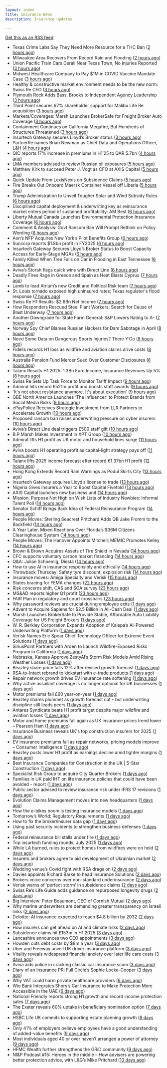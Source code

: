 ```yaml
---
layout: index
title: Insurance News
description: Insurance Updates

---
```


[Get this as an RSS feed](/insurance.rss)

<!-- news_marker starts -->
- Texas Crime Labs Say They Need More Resource for a THC Ban ([2 hours ago](https://www.insurancejournal.com/news/southcentral/2025/08/14/835822.htm))
- Milwaukee Area Recovers From Record Rain and Flooding ([2 hours ago](https://www.insurancejournal.com/news/midwest/2025/08/14/835819.htm))
- Union Pacific Train Cars Derail Near Texas Town, No Injuries Reported ([3 hours ago](https://www.insurancejournal.com/news/southcentral/2025/08/14/835813.htm))
- Midwest Healthcare Company to Pay $1M in COVID Vaccine Mandate Case ([3 hours ago](https://www.insurancejournal.com/news/midwest/2025/08/14/835809.htm))
- Healthy & constructive market environment needs to be the new norm: Swiss Re CEO ([3 hours ago](https://www.reinsurancene.ws/healthy-constructive-market-environment-needs-to-be-the-new-norm-swiss-re-ceo/))
- Plymouth Rock Adds Bass, Brooks to Independent Agency Leadership ([3 hours ago](https://www.insurancejournal.com/news/east/2025/08/14/835594.htm))
- Third Point secures 67% shareholder support for Malibu Life Re acquisition ([3 hours ago](https://www.reinsurancene.ws/third-point-secures-67-shareholder-support-for-malibu-life-re-acquisition/))
- Markets/Coverages: Marsh Launches BrokerSafe for Freight Broker Auto Coverage ([3 hours ago](https://www.insurancejournal.com/news/national/2025/08/14/835794.htm))
- Containment Continues on California Megafire, But Hundreds of Structures Threatened ([3 hours ago](https://www.insurancejournal.com/news/west/2025/08/14/835792.htm))
- Insurtech Gateway secures Lloyd’s Broker status ([3 hours ago](https://www.reinsurancene.ws/insurtech-gateway-secures-lloyds-broker-status/))
- PartnerRe names Brian Newman as Chief Data and Operations Officer, L&H ([4 hours ago](https://www.reinsurancene.ws/partnerre-names-brian-newman-as-chief-data-and-operations-officer-lh/))
- QIC reports 17% increase in premiums in H1’25 to QAR 5.7bn ([4 hours ago](https://www.reinsurancene.ws/qic-reports-17-increase-in-premiums-in-h125-to-qar-5-7bn/))
- LMA members advised to review Russian oil exposures ([5 hours ago](https://www.reinsurancene.ws/lma-members-advised-to-review-russian-oil-exposures/))
- Matthew Kirk to succeed Peter J. Vogt as CFO at AXIS Capital ([5 hours ago](https://www.reinsurancene.ws/matthew-kirk-to-succeed-peter-j-vogt-as-cfo-at-axis-capital/))
- Quick Update From LexisNexis on Subsidence Claims ([5 hours ago](https://insurance-edge.net/2025/08/14/quick-update-from-lexisnexis-on-subsidence-claims/))
- Fire Breaks Out Onboard Maersk Container Vessel off Liberia ([5 hours ago](https://www.insurancejournal.com/news/international/2025/08/14/835776.htm))
- Trump Administration to Unveil Tougher Solar and Wind Subsidy Rules ([6 hours ago](https://www.insurancejournal.com/news/national/2025/08/14/835774.htm))
- Disciplined capital deployment & underwriting key as reinsurance market enters period of sustained profitability: AM Best ([6 hours ago](https://www.reinsurancene.ws/disciplined-capital-deployment-underwriting-key-as-reinsurance-market-enters-period-of-sustained-profitability-am-best/))
- Liberty Mutual Canada Launches Environmental Protection Insurance Coverage ([6 hours ago](https://www.insurtechinsights.com/liberty-mutual-canada-launches-environmental-protection-insurance-coverage/))
- Comment & Analysis: Govt Ransom Ban Will Prompt Rethink on Policy Wording ([6 hours ago](https://insurance-edge.net/2025/08/14/comment-analysis-govt-ransom-ban-will-prompt-rethink-on-policy-wording/))
- Aon’s NFP Acquires New York’s Pilot Benefits Group ([6 hours ago](https://www.insurancejournal.com/news/east/2025/08/14/835767.htm))
- Suncorp reports $1.8bn profit in FY2025 ([6 hours ago](https://www.reinsurancene.ws/suncorp-reports-1-8bn-profit-in-fy2025/))
- Insurtech Gateway Secures Lloyd’s Broker Status to Boost Capacity Access for Early-Stage MGAs ([6 hours ago](https://www.insurtechinsights.com/insurtech-gateway-secures-lloyds-broker-status-to-boost-capacity-access-for-early-stage-mgas/))
- Family Killed When Tree Falls on Car in Flooding in East Tennessee ([6 hours ago](https://www.insurancejournal.com/news/southeast/2025/08/14/835758.htm))
- Aviva’s Storah flags quick wins with Direct Line ([6 hours ago](https://www.postonline.co.uk/personal/7958895/aviva%E2%80%99s-storah-flags-quick-wins-with-direct-line))
- Deadly Fires Rage in Greece and Spain as Heat Blasts Cyprus ([7 hours ago](https://www.insurancejournal.com/news/international/2025/08/14/835751.htm))
- Lamb to lead Atrium’s new Credit and Political Risk team ([7 hours ago](https://www.reinsurancene.ws/lamb-to-lead-atriums-new-credit-and-political-risk-team/))
- St. Louis tornado exposed high uninsured rates; Texas regulator's flood response ([7 hours ago](https://www.dig-in.com/news/st-louis-tornado-shows-underinsurance-texas-flood-response))
- Swiss Re H1 Results: $2.6Bn Net Income ([7 hours ago](https://insurance-edge.net/2025/08/14/swiss-re-h1-results-2-6bn-net-income/))
- How Responders Rescued Steel Plant Workers; Search for Cause of Blast Underway ([7 hours ago](https://www.insurancejournal.com/news/east/2025/08/14/835739.htm))
- Another Downgrade for State Farm General: S&P Lowers Rating to A- ([7 hours ago](https://www.insurancejournal.com/news/national/2025/08/14/835744.htm))
- Norway Spy Chief Blames Russian Hackers for Dam Sabotage in April ([8 hours ago](https://www.insurancejournal.com/news/international/2025/08/14/835735.htm))
- Need Some Data on Dangerous Sports Injuries? There Y’Go ([8 hours ago](https://insurance-edge.net/2025/08/14/need-some-data-on-dangerous-sports-injuries-there-ygo/))
- Fidelis records H1 loss as wildfire and aviation claims drive costs ([8 hours ago](https://www.insurancebusinessmag.com/uk/news/breaking-news/fidelis-records-h1-loss-as-wildfire-and-aviation-claims-drive-costs-546175.aspx))
- Australia Pension Fund Mercer Sued Over Customer Disclosures ([8 hours ago](https://www.insurancejournal.com/news/international/2025/08/14/835730.htm))
- Talanx Results H1 2025: 1.3Bn Euro Income, Insurance Revenues Up 5% ([8 hours ago](https://insurance-edge.net/2025/08/14/talanx-results-h1-2025-1-3bn-euro-income-insurance-revenues-up-5/))
- Swiss Re Sets Up Task Force to Monitor Tariff Impact ([9 hours ago](https://www.insurancejournal.com/news/international/2025/08/14/835724.htm))
- Admiral hits record £521m profit and boosts staff awards ([9 hours ago](https://www.postonline.co.uk/personal/7958891/admiral-hits-record-%C2%A3521m-profit-and-boosts-staff-awards))
- 'It's not about resistance anymore. It's about execution' ([9 hours ago](https://www.insurancebusinessmag.com/uk/news/technology/its-not-about-resistance-anymore--its-about-execution-544054.aspx))
- QBE North America Launches ‘The Influencer’ to Protect Brands from Social Media Risks ([9 hours ago](https://www.insurtechinsights.com/qbe-north-america-launches-the-influencer-to-protect-brands-from-social-media-risks/))
- ePayPolicy Receives Strategic Investment from LLR Partners to Accelerate Growth ([10 hours ago](https://www.insurtechinsights.com/epaypolicy-receives-strategic-investment-from-llr-partners-to-accelerate-growth/))
- Proposed ransom ban raises underwriting pressure on cyber insurers ([10 hours ago](https://www.insurancebusinessmag.com/uk/news/cyber/proposed-ransom-ban-raises-underwriting-pressure-on-cyber-insurers-546158.aspx))
- Aviva’s Direct Line deal triggers £500 staff gift ([10 hours ago](https://www.postonline.co.uk/personal/7958890/aviva%E2%80%99s-direct-line-deal-triggers-%C2%A3500-staff-gift))
- B.P Marsh Makes Investment in XPT Group ([10 hours ago](https://insurance-edge.net/2025/08/14/b-p-marsh-makes-investment-in-xpt-group/))
- Admiral lifts H1 profit as UK motor and household lines surge ([11 hours ago](https://www.insurancebusinessmag.com/uk/news/breaking-news/admiral-lifts-h1-profit-as-uk-motor-and-household-lines-surge-546151.aspx))
- Aviva boosts H1 operating profit as capital-light strategy pays off ([11 hours ago](https://www.insurancebusinessmag.com/uk/news/breaking-news/aviva-boosts-h1-operating-profit-as-capitallight-strategy-pays-off-546124.aspx))
- Talanx lifts 2025 income forecast after record €1.37bn H1 profit ([12 hours ago](https://www.insurancebusinessmag.com/uk/news/breaking-news/talanx-lifts-2025-income-forecast-after-record-1-37bn-h1-profit-546144.aspx))
- Hong Kong Extends Record Rain Warnings as Podul Skirts City ([13 hours ago](https://www.insurancejournal.com/news/international/2025/08/14/835710.htm))
- Insurtech Gateway acquires Lloyd’s license to trade ([13 hours ago](https://www.insurancebusinessmag.com/uk/news/breaking-news/insurtech-gateway-acquires-lloyds-license-to-trade-546140.aspx))
- Nigeria Gives Insurers a Year to Boost Capital Fivefold ([13 hours ago](https://www.insurancejournal.com/news/international/2025/08/14/835706.htm))
- AXIS Capital launches new business unit ([14 hours ago](https://www.insurancebusinessmag.com/uk/news/breaking-news/axis-capital-launches-new-business-unit-546134.aspx))
- Mission, Purpose Not High on Wish Lists of Industry Newbies: Informal Talent Poll ([14 hours ago](https://www.insurancejournal.com/news/national/2025/08/14/835669.htm))
- Senator Schiff Brings Back Idea of Federal Reinsurance Program ([14 hours ago](https://www.insurancejournal.com/news/national/2025/08/14/835676.htm))
- People Moves: Sterling Seacrest Pritchard Adds QB Jake Fromm to the Backfield ([14 hours ago](https://www.insurancejournal.com/news/southeast/2025/08/14/835653.htm))
- A Year Later, Mixed Reactions Over Florida’s $36M Citizens Clearinghouse System ([14 hours ago](https://www.insurancejournal.com/news/southeast/2025/08/14/835685.htm))
- People Moves: The Hanover Appoints Mitchell; MEMIC Promotes Kelley ([14 hours ago](https://www.insurancejournal.com/news/east/2025/08/14/835457.htm))
- Brown & Brown Acquires Assets of Tire Shield in Nevada ([14 hours ago](https://www.insurancejournal.com/news/west/2025/08/14/835643.htm))
- CFC supports voluntary carbon market financing ([14 hours ago](https://www.insurancebusinessmag.com/uk/news/breaking-news/cfc-supports-voluntary-carbon-market-financing-546128.aspx))
- Q&A: Julian Schoemig, Diesta ([14 hours ago](https://www.postonline.co.uk/technology/7957973/qa-julian-schoemig-diesta))
- How to use AI in insurance responsibly and ethically ([14 hours ago](https://www.postonline.co.uk/technology/7958869/how-to-use-ai-in-insurance-responsibly-and-ethically))
- Throwback Thursday: Safety tyre discount; explosion risk ([14 hours ago](https://www.postonline.co.uk/personal/7956761/throwback-thursday-safety-tyre-discount-explosion-risk))
- Insurance moves: Amiga Specialty and Verisk ([15 hours ago](https://www.insurancebusinessmag.com/uk/news/breaking-news/insurance-moves-amiga-specialty-and-verisk-546127.aspx))
- States bracing for FEMA changes ([22 hours ago](https://www.dig-in.com/news/states-bracing-for-fema-changes))
- Risk concerns shift, CAS and SOA survey ([23 hours ago](https://www.dig-in.com/news/risk-concerns-shift-cas-and-soa-survey))
- MS&AD reports higher Q1 profit ([23 hours ago](https://www.insurancebusinessmag.com/uk/news/breaking-news/msandad-reports-higher-q1-profit-546090.aspx))
- FAIR Plan in regulatory and court crosshairs ([23 hours ago](https://www.dig-in.com/list/fair-plan-in-regulatory-and-court-crosshairs))
- Why password reviews are crucial during employee exits ([1 days ago](https://www.insurancebusinessmag.com/uk/business-strategy/why-password-reviews-are-crucial-during-employee-exits-546075.aspx))
- Advent to Acquire Sapiens for $2.5 Billion in All-Cash Deal ([1 days ago](https://www.insurtechinsights.com/advent-to-acquire-sapiens-for-2-5-billion-in-all-cash-deal/))
- Marsh Launches BrokerSafe to Provide Stable, Affordable Auto Liability Coverage for US Freight Brokers ([1 days ago](https://www.insurtechinsights.com/marsh-launches-brokersafe-to-provide-stable-affordable-auto-liability-coverage-for-us-freight-brokers/))
- W. R. Berkley Corporation Expands Adoption of Kalepa’s AI-Powered Underwriting Platform ([1 days ago](https://www.insurtechinsights.com/w-r-berkley-corporation-expands-adoption-of-kalepas-ai-powered-underwriting-platform/))
- Verisk Names Eric Spear Chief Technology Officer for Extreme Event Solutions ([1 days ago](https://www.insurtechinsights.com/verisk-names-eric-spear-chief-technology-officer-for-extreme-event-solutions/))
- SiriusPoint Partners with Arden to Launch Wildfire-Exposed Risks Program in California ([1 days ago](https://www.insurtechinsights.com/siriuspoint-partners-with-arden-to-launch-wildfire-exposed-risks-program-in-california/))
- Nebraska, Kansas Approve ZestyAI’s Storm Risk Models Amid Rising Weather Losses ([1 days ago](https://www.insurtechinsights.com/nebraska-kansas-approve-zestyais-storm-risk-models-amid-rising-weather-losses/))
- Beazley share price falls 12% after revised growth forecast ([1 days ago](https://www.postonline.co.uk/lloyd%E2%80%99slondon/7958887/beazley-share-price-falls-12-after-revised-growth-forecast))
- RSA-to-Intact rebrand to kickstart with e-trade products ([1 days ago](https://www.postonline.co.uk/commercial/7958882/rsa-to-intact-rebrand-to-kickstart-with-e-trade-products))
- Repair network growth drives EV insurance rate softening ([1 days ago](https://www.postonline.co.uk/personal/7958883/repair-network-growth-drives-ev-insurance-rate-softening))
- Why active assailant coverage is no longer optional for UK businesses ([1 days ago](https://www.insurancebusinessmag.com/uk/news/breaking-news/why-active-assailant-coverage-is-no-longer-optional-for-uk-businesses-545990.aspx))
- Motor premiums fall £60 year-on-year ([1 days ago](https://www.postonline.co.uk/personal/7958884/motor-premiums-fall-%C2%A360-year-on-year))
- Beazley shares plummet as growth forecast cut – but underwriting discipline still leads peers ([1 days ago](https://www.insurancebusinessmag.com/uk/news/breaking-news/beazley-shares-plummet-as-growth-forecast-cut--but-underwriting-discipline-still-leads-peers-546046.aspx))
- Antares Syndicate beats H1 profit target despite major wildfire and aviation losses ([1 days ago](https://www.insurancebusinessmag.com/uk/news/breaking-news/antares-syndicate-beats-h1-profit-target-despite-major-wildfire-and-aviation-losses-545978.aspx))
- Motor and home premiums fall again as UK insurance prices trend lower – Pearson Ham ([1 days ago](https://www.insurancebusinessmag.com/uk/news/auto-motor/motor-and-home-premiums-fall-again-as-uk-insurance-prices-trend-lower--pearson-ham-545977.aspx))
- Insurance Business reveals UK's top construction insurers for 2025 ([1 days ago](https://www.insurancebusinessmag.com/uk/news/construction-engineering/insurance-business-reveals-uks-top-construction-insurers-for-2025-545976.aspx))
- EV insurance premiums fall as repair networks, pricing models improve – Consumer Intelligence ([1 days ago](https://www.insurancebusinessmag.com/uk/news/auto-motor/ev-insurance-premiums-fall-as-repair-networks-pricing-models-improve--consumer-intelligence-545964.aspx))
- Beazley posts lower H1 profit as earnings decline amid tighter margins ([1 days ago](https://www.insurancebusinessmag.com/uk/news/breaking-news/beazley-posts-lower-h1-profit-as-earnings-decline-amid-tighter-margins-545957.aspx))
- Best Insurance Companies for Construction in the UK | 5-Star Construction ([1 days ago](https://www.insurancebusinessmag.com/uk/best-insurance/best-insurance-companies-for-construction-in-the-uk--5star-construction-544185.aspx))
- Specialist Risk Group to acquire City Quarter Brokers ([1 days ago](https://www.insurancebusinessmag.com/uk/news/breaking-news/specialist-risk-group-to-acquire-city-quarter-brokers-545954.aspx))
- Families in UK paid IHT on life insurance policies that could have been avoided - report ([1 days ago](https://www.insurancebusinessmag.com/uk/news/life-insurance/families-in-uk-paid-iht-on-life-insurance-policies-that-could-have-been-avoided--report-545953.aspx))
- Public sector advised to review insurance risk under IFRS 17 revisions ([1 days ago](https://www.insurancebusinessmag.com/uk/news/breaking-news/public-sector-advised-to-review-insurance-risk-under-ifrs-17-revisions-545952.aspx))
- Evolution Claims Management moves into new headquarters ([1 days ago](https://www.insurancebusinessmag.com/uk/news/breaking-news/evolution-claims-management-moves-into-new-headquarters-545951.aspx))
- How the e-bikes boom is testing insurance models ([1 days ago](https://www.postonline.co.uk/personal/7958083/how-the-e-bikes-boom-is-testing-insurance-models))
- Tomorrow’s World: Regulatory Requirements ([1 days ago](https://www.postonline.co.uk/regulation/7958154/tomorrow%E2%80%99s-world-regulatory-requirements))
- How to fix the broker/insurer data gap ([1 days ago](https://www.postonline.co.uk/technology/7958025/how-to-fix-the-brokerinsurer-data-gap))
- Using past security incidents to strengthen business defenses ([1 days ago](https://www.dig-in.com/opinion/using-past-cybersecurity-incidents-to-strengthen-business-defenses))
- Federal reinsurance bill stalls under fire ([1 days ago](https://www.dig-in.com/news/federal-reinsurance-bill-stalls-under-fire))
- Top insurtech funding rounds, July 2025 ([1 days ago](https://www.dig-in.com/list/top-insurtech-funding-rounds-july-2025))
- While LA burned, rules to protect homes from wildfires were on hold ([2 days ago](https://www.dig-in.com/articles/rules-to-protect-homes-from-wildfires-on-hold-la-fires))
- Insurers and brokers agree to aid development of Ukrainian market ([2 days ago](https://www.postonline.co.uk/news/7958879/insurers-and-brokers-agree-to-aid-development-of-ukrainian-market))
- Wedding venue’s Covid fight with RSA drags on ([2 days ago](https://www.postonline.co.uk/commercial/7958873/wedding-venue%E2%80%99s-covid-fight-with-rsa-drags-on))
- Davies appoints Richard Barke to head Insurance Solutions ([2 days ago](https://www.insurancebusinessmag.com/uk/news/breaking-news/davies-appoints-richard-barke-to-head-insurance-solutions-545841.aspx))
- Brokers voice concerns over non-standard underinsurance ([2 days ago](https://www.postonline.co.uk/broker/7958868/brokers-voice-concerns-over-non-standard-underinsurance))
- Verisk warns of ‘perfect storm’ in subsidence claims ([2 days ago](https://www.postonline.co.uk/news/7958874/verisk-warns-of-%E2%80%98perfect-storm%E2%80%99-in-subsidence-claims))
- Swiss Re’s Life Guide adds guidance on repurposed longevity drugs ([2 days ago](https://ifamagazine.com/swiss-res-life-guide-adds-guidance-on-repurposed-longevity-drugs/))
- Big Interview: Peter Beaumont, CEO of Cornish Mutual ([2 days ago](https://www.postonline.co.uk/commercial/7957996/big-interview-peter-beaumont-ceo-of-cornish-mutual))
- Why marine underwriters are demanding greater transparency on Israeli links ([2 days ago](https://www.postonline.co.uk/lloyd%E2%80%99slondon/7958862/why-marine-underwriters-are-demanding-greater-transparency-on-israeli-links))
- Deloitte: AI insurance expected to reach $4.8 billion by 2032 ([2 days ago](https://www.dig-in.com/news/deloitte-ai-insurance-expected-to-reach-4-8-billion-by-2032))
- How insurers can get ahead on AI and climate risks ([2 days ago](https://www.dig-in.com/news/how-insurers-can-get-ahead-on-ai-and-climate-risks))
- Subsidence claims hit £153m in H1 2025 ([3 days ago](https://www.postonline.co.uk/claims/7958872/subsidence-claims-hit-%C2%A3153m-in-h1-2025))
- Lancashire announces two CEO appointments ([3 days ago](https://www.postonline.co.uk/lloyd%E2%80%99slondon/7958870/lancashire-announces-two-ceo-appointments))
- Howden cuts debt costs by $8m a year ([3 days ago](https://www.postonline.co.uk/news/7958871/howden-cuts-debt-costs-by-8m-a-year))
- Uber and Freeway unveil UK driver insurance platform ([3 days ago](https://www.postonline.co.uk/personal/7958864/uber-and-freeway-unveil-uk-driver-insurance-platform))
- Vitality reveals widespread financial anxiety over later life care costs ([3 days ago](https://ifamagazine.com/vitality-reveals-widespread-financial-anxiety-over-later-life-care-costs/))
- Aviva aids police in cracking classic car insurance scam ([3 days ago](https://www.postonline.co.uk/claims/7958866/aviva-aids-police-in-cracking-classic-car-insurance-scam))
- Diary of an Insurance PR: Full Circle’s Sophie Locke-Cooper ([3 days ago](https://www.postonline.co.uk/people/7957975/diary-of-an-insurance-pr-full-circles-sophie-locke-cooper))
- Why VAT could harm private healthcare providers ([6 days ago](https://ifamagazine.com/why-vat-could-harm-private-healthcare-providers/))
- Wio Bank Integrates Shory’s Car Insurance to Make Protection More Accessible in the UAE ([6 days ago](https://thefintechtimes.com/wio-bank-integrates-shorys-car-insurance-to-make-protection-more-accessible-in-the-uae/))
- National Friendly reports strong H1 growth and record income protection sales ([7 days ago](https://ifamagazine.com/national-friendly-reports-strong-h1-growth-and-record-income-protection-sales/))
- The Exeter reveals 60% uptake in beneficiary nomination option ([7 days ago](https://ifamagazine.com/the-exeter-reveals-60-uptake-in-beneficiary-nomination-option/))
- HSBC Life UK commits to supporting estate planning growth ([8 days ago](https://ifamagazine.com/hsbc-life-uk-commits-to-supporting-estate-planning-growth/))
- Only 41% of employers believe employees have a good understanding of added-value benefits ([9 days ago](https://ifamagazine.com/only-41-of-employers-believe-employees-have-a-good-understanding-of-added-value-benefits/))
- Most individuals aged 40 or over haven’t arranged a power of attorney ([9 days ago](https://ifamagazine.com/most-individuals-aged-40-or-over-havent-arranged-a-power-of-attorney/))
- HFMC Wealth further strengthens the GRiD community ([9 days ago](https://ifamagazine.com/hfmc-wealth-further-strengthens-the-grid-community/))
- NI&P Podcast #15: Heroes in the middle – How advisers are powering better protection advice, with L&G’s Mike Pritchard ([10 days ago](https://ifamagazine.com/nip-podcast-15-heroes-in-the-middle-how-advisers-are-powering-better-protection-advice-with-lgs-mike-pritchard/))

<!-- news_marker ends -->